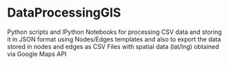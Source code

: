 # DataProcessingGIS
Python scripts and IPython Notebooks for processing CSV data and storing it in JSON format using  Nodes/Edges templates and also to export the data stored in nodes and edges as CSV Files with spatial data (lat/lng) obtained via Google Maps API
